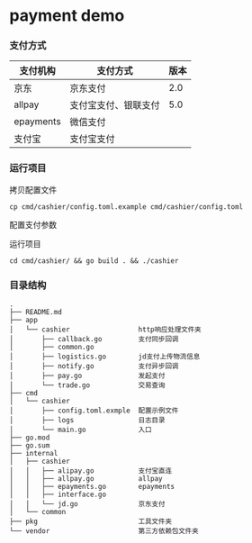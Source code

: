 # payment demo

### 支付方式
|支付机构|支付方式|版本|
|---|---|---|
|京东|京东支付|2.0|
|allpay|支付宝支付、银联支付|5.0|
|epayments|微信支付||
|支付宝|支付宝支付||

### 运行项目

拷贝配置文件
```
cp cmd/cashier/config.toml.example cmd/cashier/config.toml
```
配置支付参数 

运行项目
```
cd cmd/cashier/ && go build . && ./cashier
```

### 目录结构
```
.
├── README.md
├── app
│   └── cashier                 http响应处理文件夹
│       ├── callback.go         支付同步回调
│       ├── common.go           
│       ├── logistics.go        jd支付上传物流信息
│       ├── notify.go           支付异步回调
│       ├── pay.go              发起支付
│       └── trade.go            交易查询
├── cmd
│   └── cashier
│       ├── config.toml.exmple  配置示例文件
│       ├── logs                日志目录
│       └── main.go             入口
├── go.mod
├── go.sum
├── internal
│   ├── cashier
│   │   ├── alipay.go           支付宝直连
│   │   ├── allpay.go           allpay
│   │   ├── epayments.go        epayments
│   │   ├── interface.go
│   │   └── jd.go               京东支付
│   └── common
├── pkg                         工具文件夹
└── vendor                      第三方依赖包文件夹
```